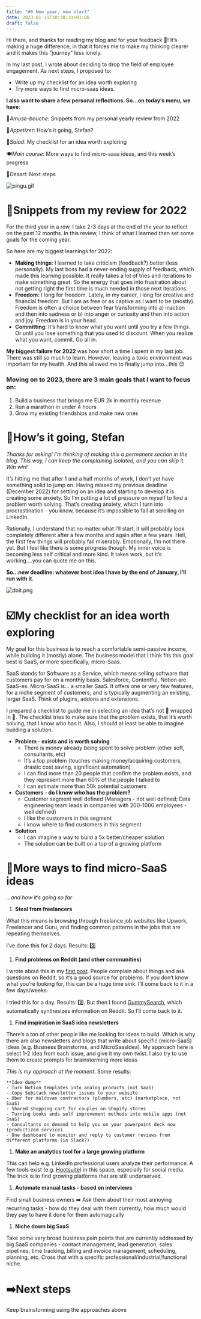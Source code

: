 ```yaml
---
title: "#6 New year, new start"
date: 2023-01-11T18:38:31+01:00
draft: false
---
```


Hi there, and thanks for reading my blog and for your feedback 💚! It’s making a huge difference, in that it forces me to make my thinking clearer and it makes this “journey” less lonely.

In my last post, I wrote about deciding to drop the field of employee engagement. As next steps, I proposed to:

- Write up my checklist for an idea worth exploring
- Try more ways to find micro-saas ideas.

**I also want to share a few personal reflections. So...on today’s menu, we have**:

🐸*Amuse-bouche:* Snippets from my personal yearly review from 2022 

🦐*Appetizer*: How’s it going, Stefan?

🥗*Salad*: My checklist for an idea worth exploring

🍽️*Main course*: More ways to find micro-saas ideas, and this week’s progress

🍨*Desert*: Next steps

![pingu.gif](/newyear2023/pingu.gif#center)

# 🎇Snippets from my review for 2022

For the third year in a row, I take 2-3 days at the end of the year to reflect on the past 12 months. In this review, I think of what I learned then set some goals for the coming year. 

So here are my biggest learnings for 2022:

- **Making things**: I learned to take criticism (feedback?) better (less personally). My last boss had a never-ending supply of feedback, which made this learning possible. It really takes a lot of tries and iterations to make something great. So the energy that goes into frustration about not getting right the first time is much needed in those next iterations.
- **Freedom:** I long for freedom. Lately, in my career, I long for creative and financial freedom. But I am as free or as captive as I want to be (mostly). Freedom is often a choice between fear transforming into a) inaction and then into sadness or b) into anger or curiosity and then into action and joy. Freedom is in your head.
- **Committing**: It’s hard to know what you want until you try a few things. Or until you lose something that you used to discount. When you realize what you want, commit. Go all in.

**My biggest failure for 2022** was how short a time I spent in my last job. There was still so much to learn. However, leaving a toxic environment was important for my health. And this allowed me to finally jump into…this 😊

### Moving on to 2023, there are 3 main goals that I want to focus on:

1. Build a business that brings me EUR 2k in monthly revenue
2. Run a marathon in under 4 hours 
3. Grow my existing friendships and make new ones 

# 🤗How’s it going, Stefan

*Thanks for asking! I’m thinking of making this a permanent section in the blog. This way, I can keep the complaining isolated, and you can skip it. Win win!* 

It’s hitting me that after 1 and a half months of work, I don’t yet have something solid to jump on. Having missed my previous deadline (December 2022) for settling on an idea and starting to develop it is creating some anxiety. So I’m putting a lot of pressure on myself to find a problem worth solving. That’s creating anxiety, which I turn into procrastination - you know, because it’s impossible to fail at scrolling on LinkedIn. 

Rationally, I understand that no matter what I’ll start, it will probably look completely different after a few months and again after a few years. Hell, the first few things will probably fail miserably. Emotionally, I’m not there yet. But I feel like there is some progress though. My inner voice is becoming less self critical and more kind. It takes work, but it’s working….you can quote me on this.

**So…new deadline: whatever best idea I have by the end of January, I’ll run with it.**

![doit.png](/newyear2023/doit.png#center)

# ☑️My checklist for an idea worth exploring

My goal for this business is to reach a comfortable semi-passive income, while building it (mostly) alone. The business model that I think fits this goal best is SaaS, or more specifically, micro-Saas. 

SaaS stands for Software as a Service, which means selling software that customers pay for on a monthly basis. Salesforce, Contentful, Notion are SaaS-es. Micro-SaaS is… a smaller SaaS. It offers one or very few features, for a niche segment of customers, and is typically augmenting an existing, larger SaaS. Think of plugins, addons and extensions.   

I prepared a checklist to guide me in selecting an idea that’s not 💩 wrapped in 🍬. The checklist tries to make sure that the problem exists, that it’s worth solving, that I know who has it. Also, I should at least be able to imagine building a solution.

- **Problem - exists and is worth solving**
    - There is money already being spent to solve problem (other soft, consultants, etc)
    - It’s a top problem (touches making money/acquiring customers, drastic cost saving, significant automation)
    - I can find more than 20 people that confirm the problem exists, and they represent more than 60% of the people I talked to
    - I can estimate more than 50k potential customers
- **Customers - do I know who has the problem?**
    - Customer segment well defined (Managers - not well defined; Data engineering team leads in companies with 200-1000 employees - well defined)
    - I like the customers in this segment
    - I know where to find customers in this segment
- **Solution**
    - I can imagine a way to build a 5x better/cheaper solution
    - The solution can be built on a top of a growing platform

# 🤯More ways to find micro-SaaS ideas

*…and how it’s going so far*

1. **Steal from freelancers**

What this means is browsing through freelance job websites like Upwork, Freelancer and Guru, and finding common patterns in the jobs that are repeating themselves. 

I’ve done this for 2 days. Results: 0️⃣

1. **Find problems on Reddit (and other communities)** 

I wrote about this in my [first post](http://www.scortescu.com/posts/bip/). People complain about things and ask questions on Reddit, so it’s a good source for problems. If you don’t know what you’re looking for, this can be a huge time sink. I’ll come back to it in a few days/weeks. 

I tried this for a day. Results: 0️⃣. But then I found [GummySearch](https://www.notion.so/Meetup-0a40291eb1444097b2b9869ac63c3a7b), which automatically synthesizes information on Reddit. So I’ll come back to it.

1. **Find inspiration in SaaS idea newsletters**

There’s a ton of other people like me looking for ideas to build. Which is why there are also newsletters and blogs that write about specific (micro-SaaS) ideas (e.g. Business Brainstorms, and MicroSaasIdea). My approach here is select 1-2 idea from each issue, and give it my own twist. I also try to use them to create prompts for brainstorming more ideas

*This is my approach at the moment*. Some results:

```
**Idea dump**
- Turn Notion templates into analog products (not SaaS)
- Copy Substack newsletter issues to your website
- Uber for moldovan contractors (plumbers, etc) (marketplace, not SaaS)
- Shared shopping cart for couples on Shopify stores
- Turning books ands self improvement methods into mobile apps (not SaaS)
- Consultants on demand to help you on your powerpoint deck now (productized service)
- One dashboard to monitor and reply to customer reviews from different platforms (in Slack?)
```

1. **Make an analytics tool for a large growing platform**

This can help e.g. LinkedIn professional users analyze their performance. A few tools exist (e.g. [Hootsuite](https://www.notion.so/Idea-generation-experiments-70621ca73ad44e749f9874558056cfdb)) in this space, especially for social media. The trick is to find growing platforms that are still underserved. 

1. **Automate manual tasks - based on interviews**

Find small business owners ➡️ Ask them about their most annoying recurring tasks - how do they deal with them currently, how much would they pay to have it done for them automagically

1. **Niche down big SaaS**

Take some very broad business pain points that are currently addressed by big SaaS companies - contact management, lead generation, sales pipelines, time tracking, billing and invoice management, scheduling, planning, etc. Cross that with a specific professional/industrial/functional niche.

# ➡️Next steps
Keep brainstorming using the approaches above

